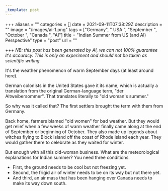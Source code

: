 ```yaml
---
_template: post
---
```




+++
aliases = ""
categories = []
date = 2021-09-11T07:38:29Z
description = ""
image = "/images/ai-1.png"
tags = ["Germany", " USA ", "September ", "October ", "Canada ", "AI"]
title = "Indian Summer from US (and AI) Perspective"
type = "post"
url = ""

+++
_NB: this post has been generated by AI, we can not 100% guarantee it's accuracy. This is only an experiment and should not be taken as scientific writing._

It's the weather phenomenon of warm September days (at least around here).

German colonists in the United States gave it its name, which is actually a translation from the original German-language term, "der Altweibersommer". That translates literally to "old woman's summer."

So why was it called that? The first settlers brought the term with them from Germany.

Back home, farmers blamed "old women" for bad weather. But they would get relief when a few weeks of warm weather finally came along at the end of September or beginning of October. They also made up legends about witches flying to Block Island off the coast of Rhode Island each year. They would gather there to celebrate as they waited for winter.

But enough with all this old-woman business. What are the meteorological explanations for Indian summer? You need three conditions.

* First, the ground needs to be cool but not freezing yet. 
* Second, the frigid air of winter needs to be on its way but not there yet. 
* And third, an air mass that has been hanging over Canada needs to make its way down south.

